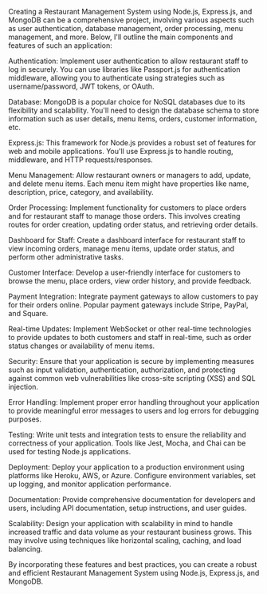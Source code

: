 Creating a Restaurant Management System using Node.js, Express.js, and MongoDB can be a comprehensive project, involving various aspects such as user authentication, database management, order processing, menu management, and more. Below, I'll outline the main components and features of such an application:

Authentication: Implement user authentication to allow restaurant staff to log in securely. You can use libraries like Passport.js for authentication middleware, allowing you to authenticate using strategies such as username/password, JWT tokens, or OAuth.

Database: MongoDB is a popular choice for NoSQL databases due to its flexibility and scalability. You'll need to design the database schema to store information such as user details, menu items, orders, customer information, etc.

Express.js: This framework for Node.js provides a robust set of features for web and mobile applications. You'll use Express.js to handle routing, middleware, and HTTP requests/responses.

Menu Management: Allow restaurant owners or managers to add, update, and delete menu items. Each menu item might have properties like name, description, price, category, and availability.

Order Processing: Implement functionality for customers to place orders and for restaurant staff to manage those orders. This involves creating routes for order creation, updating order status, and retrieving order details.

Dashboard for Staff: Create a dashboard interface for restaurant staff to view incoming orders, manage menu items, update order status, and perform other administrative tasks.

Customer Interface: Develop a user-friendly interface for customers to browse the menu, place orders, view order history, and provide feedback.

Payment Integration: Integrate payment gateways to allow customers to pay for their orders online. Popular payment gateways include Stripe, PayPal, and Square.

Real-time Updates: Implement WebSocket or other real-time technologies to provide updates to both customers and staff in real-time, such as order status changes or availability of menu items.

Security: Ensure that your application is secure by implementing measures such as input validation, authentication, authorization, and protecting against common web vulnerabilities like cross-site scripting (XSS) and SQL injection.

Error Handling: Implement proper error handling throughout your application to provide meaningful error messages to users and log errors for debugging purposes.

Testing: Write unit tests and integration tests to ensure the reliability and correctness of your application. Tools like Jest, Mocha, and Chai can be used for testing Node.js applications.

Deployment: Deploy your application to a production environment using platforms like Heroku, AWS, or Azure. Configure environment variables, set up logging, and monitor application performance.

Documentation: Provide comprehensive documentation for developers and users, including API documentation, setup instructions, and user guides.

Scalability: Design your application with scalability in mind to handle increased traffic and data volume as your restaurant business grows. This may involve using techniques like horizontal scaling, caching, and load balancing.

By incorporating these features and best practices, you can create a robust and efficient Restaurant Management System using Node.js, Express.js, and MongoDB.
